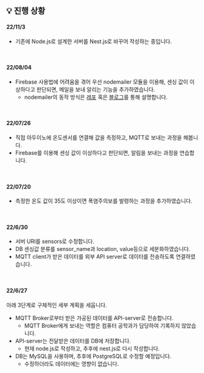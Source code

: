 ## 💡 진행 상황
#### 22/11/3
- 기존에 Node.js로 설계한 서버를 Nest.js로 바꾸어 작성하는 중입니다.

<br/>

#### 22/08/04
- Firebase 사용법에 어려움을 겪어 우선 nodemailer 모듈을 이용해, 센싱 값이 이상하다고 판단되면, 메일을 보내 알리는 기능을 추가하였습니다.
    - nodemailer의 동작 방식은 [레포](https://github.com/2dongyeop/node-mailer) 혹은 [블로그](https://velog.io/@dongvelop/NodeJs-nodemailer-%EB%AA%A8%EB%93%88-%EC%9D%B4%EC%9A%A9%ED%95%98%EA%B8%B0)를 통해 설명합니다.

<br/>

#### 22/07/26
- 직접 아두이노에 온도센서를 연결해 값을 측정하고, MQTT로 보내는 과정을 해봅니다.
- Firebase를 이용해 센싱 값이 이상하다고 판단되면, 알림을 보내는 과정을 연습합니다.


<br/>

#### 22/07/20
- 측정한 온도 값이 35도 이상이면 폭염주의보를 발령하는 과정을 추가하였습니다.

<br/>

#### 22/6/30
- 서버 URI를 sensors로 수정합니다.
- DB 센싱값 분류를 sensor_name과 location, value등으로 세분화하였습니다.
- MQTT client가 받은 데이터를 외부 API server로 데이터를 전송하도록 연결하였습니다.

<br/>

#### 22/6/27 
아래 3단계로 구체적인 세부 계획을 세웁니다.

- MQTT Broker로부터 받은 가공된 데이터를 API-server로 전송합니다.
    - MQTT Broker에게 보내는 역할은 컴퓨터 공학과가 담당하여 기록하지 않았습니다.
- API-server는 전달받은 데이터를 DB에 저장합니다.
    - 현재 node.js로 작성하고, 추후에 nest.js로 다시 작성합니다.
- DB는 MySQL을 사용하며, 추후에 PostgreSQL로 수정할 예정입니다.
    - 수정하더라도 데이터에는 영향이 없습니다.
